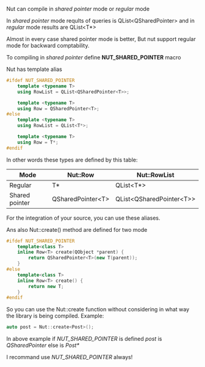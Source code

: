 Nut can compile in *shared pointer* mode or *regular* mode

In *shared pointer* mode reqults of queries is QList<QSharedPointer<T>> and in *regular* mode results are QList<T*>

Almost in every case shared pointer mode is better, But nut support regular mode for backward comptability. 

To compiling in *shared pointer* define **NUT_SHARED_POINTER** macro

Nut has template alias 

```cpp
#ifdef NUT_SHARED_POINTER
    template <typename T>
    using RowList = QList<QSharedPointer<T>>;

    template <typename T>
    using Row = QSharedPointer<T>;
#else
    template <typename T>
    using RowList = QList<T*>;

    template <typename T>
    using Row = T*;
#endif
```

In other words these types are defined by this table:

| Mode  | Nut::Row               | Nut::RowList                   |
|------ |-----              |---------                  |
|Regular|T*                 | QList\<T\*\>                 |
|Shared pointer|QSharedPointer\<T\>  | QList\<QSharedPointer\<T\>\>  |

For the integration of your source, you can use these aliases.

Ans also Nut::create<T>() method are defined for two mode 

```cpp
#ifdef NUT_SHARED_POINTER
    template<class T>
    inline Row<T> create(QObject *parent) {
        return QSharedPointer<T>(new T(parent));
    }
#else
    template<class T>
    inline Row<T> create() {
        return new T;
    }
#endif
```

So you can use the Nut::create function without considering in what way the library is being compiled. Example:
```cpp
auto post = Nut::create<Post>();
```

In above example if *NUT_SHARED_POINTER* is defined *post* is *QSharedPointer<Post>* else is *Post\**

I recommand use *NUT_SHARED_POINTER* always!
